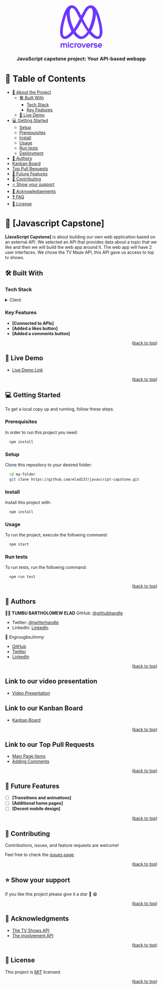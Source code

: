 <a name="readme-top"></a>

<div align="center">

  <img src="murple_logo.png" alt="logo" width="140"  height="auto" />
  <br/>

  <h3><b>JavaScript capstone project: Your API-based webapp</b></h3>

</div>

# 📗 Table of Contents

- [📖 About the Project](#about-project)
  - [🛠 Built With](#built-with)
    - [Tech Stack](#tech-stack)
    - [Key Features](#key-features)
  - [🚀 Live Demo](#live-demo)
- [💻 Getting Started](#getting-started)
  - [Setup](#setup)
  - [Prerequisites](#prerequisites)
  - [Install](#install)
  - [Usage](#usage)
  - [Run tests](#run-tests)
  - [Deployment](#triangular_flag_on_post-deployment)
- [👥 Authors](#authors)
- [Kanban Board](#kanban-board)
- [Top Pull Requests](#pull-requests)
- [🔭 Future Features](#future-features)
- [🤝 Contributing](#contributing)
- [⭐️ Show your support](#support)
- [🙏 Acknowledgements](#acknowledgements)
- [❓ FAQ](#faq)
- [📝 License](#license)

# 📖 [Javascript Capstone] <a name="about-project"></a>

**[JavaScript Capstone]** is about building our own web application based on an external API. We selected an API that provides data about a topic that we like and then we will build the web app around it. The web app will have 2 user interfaces.
We chose the TV Maze API, this API gave us access to top tv shows.

## 🛠 Built With <a name="built-with"></a>

### Tech Stack <a name="tech-stack"></a>

<details>
  <summary>Client</summary>
  <ul>
    <li><a href="https://www.javascript.com/">JavaScript</a></li>
    <li><a href="https://css-tricks.com/">CSS</a></li>
    <li><a href="https://html.com/">HTML</a></li>
    <li><a href="https://webpack.js.org/">Webpack</a></li>
  </ul>
</details>

### Key Features <a name="key-features"></a>

- **[Connected to APIs]**
- **[Added a likes button]**
- **[Added a comments button]**

<p align="right">(<a href="#readme-top">back to top</a>)</p>

## 🚀 Live Demo <a name="live-demo"></a>

- [Live Demo Link](https://elad237.github.io/javascript-capstone/dist/)

<p align="right">(<a href="#readme-top">back to top</a>)</p>

## 💻 Getting Started <a name="getting-started"></a>

To get a local copy up and running, follow these steps.

### Prerequisites

In order to run this project you need:

```sh
  npm install
```

### Setup

Clone this repository to your desired folder:

```sh
  cd my-folder
  git clone https://github.com/elad237/javascript-capstone.git
```

### Install

Install this project with:

```sh
  npm install
```

### Usage

To run the project, execute the following command:

```sh
  npm start
```

### Run tests

To run tests, run the following command:

```sh
  npm run test
```

<p align="right">(<a href="#readme-top">back to top</a>)</p>

## 👥 Authors <a name="authors"></a>

👤👤 **TUMBU BARTHOLOMEW ELAD**
GitHub: [@githubhandle](https://github.com/elad237)
- Twitter: [@twitterhandle](https://twitter.com/Elad59380989)
- LinkedIn: [LinkedIn](https://www.linkedin.com/in/tumbu-elad-896ab2183/)



👤 *EngruugbeJimmy*

- [GitHub](https://github.com/EngruugbeJimmy)
- [Twitter](https://twitter.com/abbaJdev)
- [LinkedIn](https://www.linkedin.com/in/abah-james-ugbede-356982159/)

<p align="right">(<a href="#readme-top">back to top</a>)</p>

## Link to our video presentation
- [Video Presentation](https://www.loom.com/share/e1bc1690656749cfba0a24f683198cf7)

## Link to our Kanban Board <a name="kanban-board"></a>

- [Kanban Board](https://github.com/users/elad237/projects/6)

<p align="right">(<a href="#readme-top">back to top</a>)</p>

## Link to our Top Pull Requests <a name="pull-requests"></a>

- [Main Page Items](https://github.com/elad237/javascript-capstone/pull/8)
- [Adding Comments](https://github.com/elad237/javascript-capstone/pull/9)

<p align="right">(<a href="#readme-top">back to top</a>)</p>

## 🔭 Future Features <a name="future-features"></a>

- [ ] **[Transitions and animations]**
- [ ] **[Additional home pages]**
- [ ] **[Decent mobile design]**

<p align="right">(<a href="#readme-top">back to top</a>)</p>

## 🤝 Contributing <a name="contributing"></a>

Contributions, issues, and feature requests are welcome!

Feel free to check the [issues page](https://github.com/elad237/javascript-capstone/issues).

<p align="right">(<a href="#readme-top">back to top</a>)</p>


## ⭐️ Show your support <a name="support"></a>

If you like this project please give it a star 🌟 😁

<p align="right">(<a href="#readme-top">back to top</a>)</p>

## 🙏 Acknowledgments <a name="acknowledgements"></a>

* [The TV Shows API](https://www.tvmaze.com/api)
* [The involvement API](https://www.notion.so/Involvement-API-869e60b5ad104603aa6db59e08150270)

<p align="right">(<a href="#readme-top">back to top</a>)</p>

## 📝 License <a name="license"></a>

This project is [MIT](./LICENSE) licensed.

<p align="right">(<a href="#readme-top">back to top</a>)</p>
